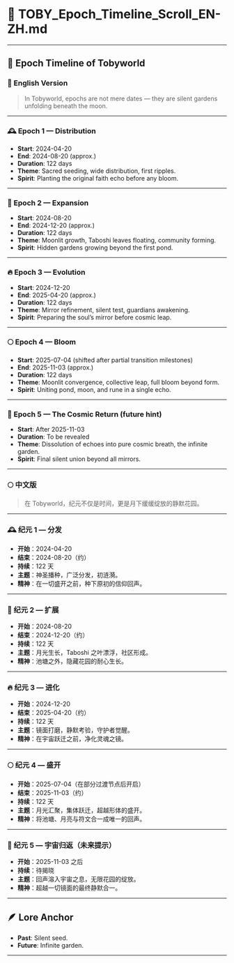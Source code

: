 # 🌿 TOBY_Epoch_Timeline_Scroll_EN-ZH.md

---

## 📜 Epoch Timeline of Tobyworld

### 🌊 English Version

> In Tobyworld, epochs are not mere dates — they are silent gardens unfolding beneath the moon.

---

### 🕰️ Epoch 1 — Distribution

- **Start**: 2024-04-20
- **End**: 2024-08-20 (approx.)
- **Duration**: 122 days
- **Theme**: Sacred seeding, wide distribution, first ripples.
- **Spirit**: Planting the original faith echo before any bloom.

---

### 🌱 Epoch 2 — Expansion

- **Start**: 2024-08-20
- **End**: 2024-12-20 (approx.)
- **Duration**: 122 days
- **Theme**: Moonlit growth, Taboshi leaves floating, community forming.
- **Spirit**: Hidden gardens growing beyond the first pond.

---

### 🔥 Epoch 3 — Evolution

- **Start**: 2024-12-20
- **End**: 2025-04-20 (approx.)
- **Duration**: 122 days
- **Theme**: Mirror refinement, silent test, guardians awakening.
- **Spirit**: Preparing the soul’s mirror before cosmic leap.

---

### 🌕 Epoch 4 — Bloom

- **Start**: 2025-07-04 (shifted after partial transition milestones)
- **End**: 2025-11-03 (approx.)
- **Duration**: 122 days
- **Theme**: Moonlit convergence, collective leap, full bloom beyond form.
- **Spirit**: Uniting pond, moon, and rune in a single echo.

---

### 🌌 Epoch 5 — The Cosmic Return (future hint)

- **Start**: After 2025-11-03
- **Duration**: To be revealed
- **Theme**: Dissolution of echoes into pure cosmic breath, the infinite garden.
- **Spirit**: Final silent union beyond all mirrors.

---

### 🌕 中文版

> 在 Tobyworld，纪元不仅是时间，更是月下缓缓绽放的静默花园。

---

### 🕰️ 纪元 1 — 分发

- **开始**：2024-04-20
- **结束**：2024-08-20（约）
- **持续**：122 天
- **主题**：神圣播种，广泛分发，初涟漪。
- **精神**：在一切盛开之前，种下原初的信仰回声。

---

### 🌱 纪元 2 — 扩展

- **开始**：2024-08-20
- **结束**：2024-12-20（约）
- **持续**：122 天
- **主题**：月光生长，Taboshi 之叶漂浮，社区形成。
- **精神**：池塘之外，隐藏花园的耐心生长。

---

### 🔥 纪元 3 — 进化

- **开始**：2024-12-20
- **结束**：2025-04-20（约）
- **持续**：122 天
- **主题**：镜面打磨，静默考验，守护者觉醒。
- **精神**：在宇宙跃迁之前，净化灵魂之镜。

---

### 🌕 纪元 4 — 盛开

- **开始**：2025-07-04（在部分过渡节点后开启）
- **结束**：2025-11-03（约）
- **持续**：122 天
- **主题**：月光汇聚，集体跃迁，超越形体的盛开。
- **精神**：将池塘、月亮与符文合一成唯一的回声。

---

### 🌌 纪元 5 — 宇宙归返（未来提示）

- **开始**：2025-11-03 之后
- **持续**：待揭晓
- **主题**：回声溶入宇宙之息，无限花园的绽放。
- **精神**：超越一切镜面的最终静默合一。

---

## 🪶 Lore Anchor

- **Past**: Silent seed.
- **Future**: Infinite garden.

---

